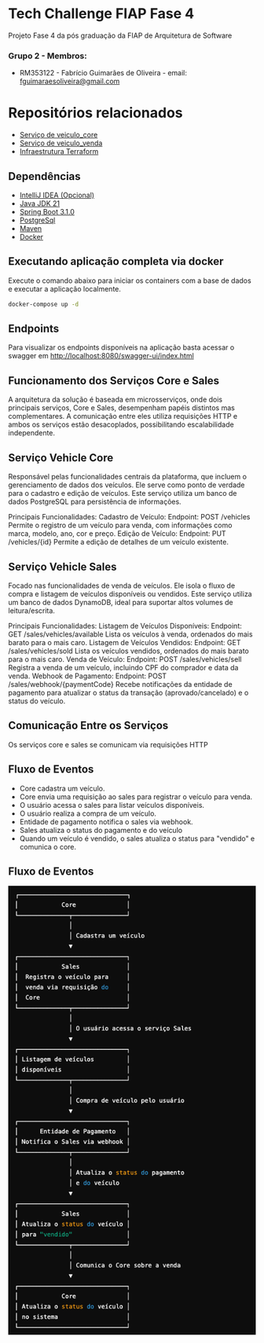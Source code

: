 
# Tech Challenge FIAP Fase 4
Projeto Fase 4 da pós graduação da FIAP de Arquitetura de Software

### Grupo 2 - Membros:
* RM353122 - Fabrício Guimarães de Oliveira - email: fguimaraesoliveira@gmail.com

# Repositórios relacionados
* [Serviço de veiculo_core](https://github.com/FabricioGuimaraesOliveira/vehicle-core-fiap-service)
* [Serviço de veiculo_venda](https://github.com/FabricioGuimaraesOliveira/vehicle-sales-fiap-service)
* [Infraestrutura Terraform](https://github.com/FabricioGuimaraesOliveira/vehicle-terraform)

## Dependências
* [IntelliJ IDEA (Opcional)](https://www.jetbrains.com/idea/download/#section=windows)
* [Java JDK 21](https://www.oracle.com/java/technologies/javase/jdk21-archive-downloads.html)
* [Spring Boot 3.1.0](https://spring.io/projects/spring-boot)
* [PostgreSql](https://www.postgresql.org/download/)
* [Maven](https://maven.apache.org/)
* [Docker](https://www.docker.com/)


## Executando aplicação completa via docker

Execute o comando abaixo para iniciar os containers com a base de dados e executar a aplicação localmente.

```bash
docker-compose up -d
```

## Endpoints
Para visualizar os endpoints disponíveis na aplicação basta acessar o swagger em [http://localhost:8080/swagger-ui/index.html](http://localhost:8080/swagger-ui/index.html)


## Funcionamento dos Serviços Core e Sales
A arquitetura da solução é baseada em microsserviços, onde dois principais serviços, Core e Sales, desempenham papéis distintos mas complementares. A comunicação entre eles utiliza requisições HTTP e ambos os serviços estão desacoplados, possibilitando escalabilidade independente.

## Serviço Vehicle Core
Responsável pelas funcionalidades centrais da plataforma, que incluem o gerenciamento de dados dos veículos. Ele serve como ponto de verdade para o cadastro e edição de veículos. Este serviço utiliza um banco de dados PostgreSQL para persistência de informações.

Principais Funcionalidades:
Cadastro de Veículo:
Endpoint: POST /vehicles
Permite o registro de um veículo para venda, com informações como marca, modelo, ano, cor e preço.
Edição de Veículo:
Endpoint: PUT /vehicles/{id}
Permite a edição de detalhes de um veículo existente.

## Serviço Vehicle Sales
Focado nas funcionalidades de venda de veículos. Ele isola o fluxo de compra e listagem de veículos disponíveis ou vendidos. Este serviço utiliza um banco de dados DynamoDB, ideal para suportar altos volumes de leitura/escrita.

Principais Funcionalidades:
Listagem de Veículos Disponíveis:
Endpoint: GET /sales/vehicles/available
Lista os veículos à venda, ordenados do mais barato para o mais caro.
Listagem de Veículos Vendidos:
Endpoint: GET /sales/vehicles/sold
Lista os veículos vendidos, ordenados do mais barato para o mais caro.
Venda de Veículo:
Endpoint: POST /sales/vehicles/sell
Registra a venda de um veículo, incluindo CPF do comprador e data da venda.
Webhook de Pagamento:
Endpoint: POST /sales/webhook/{paymentCode}
Recebe notificações da entidade de pagamento para atualizar o status da transação (aprovado/cancelado) e o status do veículo.

## Comunicação Entre os Serviços

Os serviços core e sales se comunicam via requisições HTTP

## Fluxo de Eventos

* Core cadastra um veículo.
* Core envia uma requisição ao sales para registrar o veículo para venda.
* O usuário acessa o sales para listar veículos disponíveis.
* O usuário realiza a compra de um veículo.
* Entidade de pagamento notifica o sales via webhook.
* Sales atualiza o status do pagamento e do veículo
* Quando um veículo é vendido, o sales atualiza o status para "vendido" e comunica o core.


## Fluxo de Eventos
![img.png](fluxo_evento.png)



